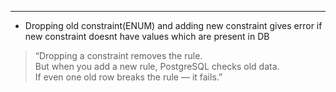 
----

- Dropping old constraint(ENUM) and adding new constraint gives error if new constraint doesnt have values which are present in DB


> “Dropping a constraint removes the rule.  
> But when you add a new rule, PostgreSQL checks old data.  
> If even one old row breaks the rule — it fails.”